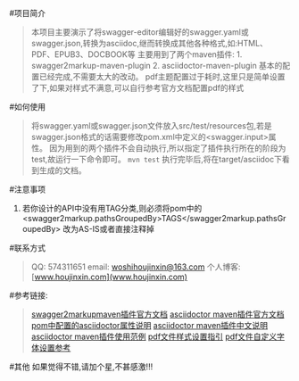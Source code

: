 #项目简介
>   本项目主要演示了将swagger-editor编辑好的swagger.yaml或swagger.json,转换为asciidoc,继而转换成其他各种格式,如:HTML、PDF、EPUB3、DOCBOOK等
    主要用到了两个maven插件:
    1. swagger2markup-maven-plugin
    2. asciidoctor-maven-plugin
    基本的配置已经完成,不需要太大的改动。
    pdf主题配置过于耗时,这里只是简单设置了下,如果对样式不满意,可以自行参考官方文档配置pdf的样式

#如何使用
> 将swagger.yaml或swagger.json文件放入src/test/resources包,若是swagger.json格式的话需要修改pom.xml中定义的<swagger.input>属性。
> 因为用到的两个插件不会自动执行,所以指定了插件执行所在的阶段为test,故运行一下命令即可。
> `mvn test`
> 执行完毕后,将在target/asciidoc下看到生成的文档。

#注意事项
1. 若你设计的API中没有用TAG分类,则必须将pom中的<swagger2markup.pathsGroupedBy>TAGS</swagger2markup.pathsGroupedBy> 改为AS-IS或者直接注释掉

#联系方式
> QQ: 574311651
> email: woshihoujinxin@163.com
> 个人博客: [www.houjinxin.com](www.houjinxin.com)

#参考链接:
> [swagger2markupmaven插件官方文档](http://swagger2markup.github.io/swagger2markup/1.0.1/)
> [asciidoctor maven插件官方文档](http://asciidoctor.org/docs/asciidoctor-maven-plugin/)
> [pom中配置的asciidoctor属性说明](http://asciidoctor.org/docs/asciidoctor-maven-plugin/#configuration-options)
> [asciidoctor maven插件中文说明](https://github.com/asciidoctor/asciidoctor-maven-plugin/blob/master/README_zh-CN.adoc)
> [asciidoctor maven插件使用范例](https://github.com/asciidoctor/asciidoctor-maven-examples)
> [pdf文件样式设置指引](https://github.com/asciidoctor/asciidoctor-pdf/blob/master/docs/theming-guide.adoc)
> [pdf文件自定义字体设置参考](https://github.com/asciidoctor/asciidoctor-pdf/blob/master/docs/theming-guide.adoc#custom-fonts)

#其他
如果觉得不错,请加个星,不甚感激!!!